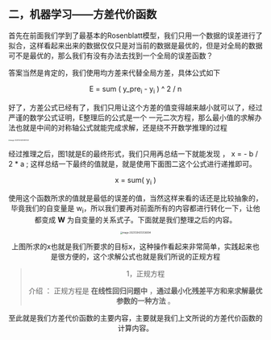 ## 二，机器学习——方差代价函数 

首先在前面我们学到了最基本的Rosenblatt模型，我们只用一个数据的误差进行了拟合，这样看起来出来的数据仅仅只是对当前的数据是最优的，但是对全局的数据可不是最优的，那么我们有没有办法去找到一个全局的误差函数？

答案当然是肯定的，我们使用均方差来代替全局方差，具体公式如下

<center> E = sum ( y_pre<sub>i</sub> - y<sub>i</sub>  ) ^ 2 / n</center>

好了，方差公式已经有了，我们只用让这个方差的值变得越来越小就可以了，经过严谨的数学公式证明，E整理后的公式是一个 一元二次方程，那么最小值的求解办法也就是中间的对称轴公式就能完成求解，还是绕不开数学推理的过程

<img src="D:\machine learning\2,方差代价函数\test\assets\image-20231204205951022.png" alt="image-20231204205951022" style="zoom:20%;" />

经过推理之后，图1就是E的最终形式，我们只用再总结一下就能发现 ， x = - b / 2 * a ; 这样总结一下最终的值就是，就是使用下面图二这个公式进行递推即可。

<center> x =  sum( y<sub>i</sub> )

使用这个函数所求的值就是最低的误差的值，当然这样来看的话还是比较抽象的，毕竟我们的自变量是 w<sub>i</sub>，所以我们要再对前面所有的内容都进行转化一下，让他都变成 **W** 为自变量的关系式子。下面就是我们整理之后的内容。

<img src="D:\machine learning\2,方差代价函数\test\assets\image-20231204212536094.png" alt="image-20231204212536094" style="zoom:30%;" />		

上图所求的x也就是我们所要求的目标x，这种操作看起来非常简单，实践起来也是很方便的，这个求解公式也就是我们所说的正规方程



> 1，正规方程
>
> 介绍 ： 正规方程是	__在线性回归问题中__ ，__通过最小化残差平方和来求解最优参数的一种方法__ 。



至此就是我们方差代价函数的主要内容，主要就是我们上文所说的方差代价函数的计算内容。